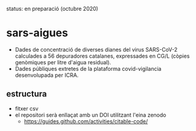 status: en preparació (octubre 2020)

# sars-aigues
- Dades de concentració de diverses dianes del virus SARS-CoV-2 calculades a 56
  depuradores catalanes, expressades en CG/L (còpies genòmiques per litre
  d'aigua residual).
- Dades públiques extretes de la plataforma covid-vigilancia desenvolupada per ICRA.

## estructura
- fitxer csv
- el repositori serà enllaçat amb un DOI utilitzant l'eina zenodo
  - https://guides.github.com/activities/citable-code/
